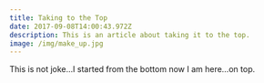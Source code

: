 ```yaml
---
title: Taking to the Top
date: 2017-09-08T14:00:43.972Z
description: This is an article about taking it to the top.
image: /img/make_up.jpg
---
```

This is not joke…I started from the bottom now I am here…on top.

